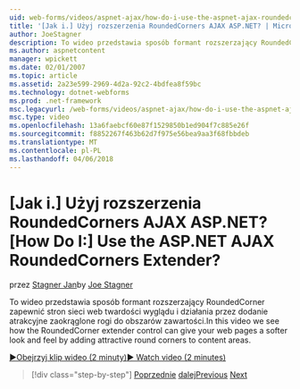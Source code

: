 ```yaml
---
uid: web-forms/videos/aspnet-ajax/how-do-i-use-the-aspnet-ajax-roundedcorners-extender
title: '[Jak i.] Użyj rozszerzenia RoundedCorners AJAX ASP.NET? | Microsoft Docs'
author: JoeStagner
description: To wideo przedstawia sposób formant rozszerzający RoundedCorner zapewnić stron sieci web twardości wyglądu i działania przez dodanie atrakcyjne zaokrąglone rogi do obszaru zawartości...
ms.author: aspnetcontent
manager: wpickett
ms.date: 02/01/2007
ms.topic: article
ms.assetid: 2a23e599-2969-4d2a-92c2-4bdfea8f59bc
ms.technology: dotnet-webforms
ms.prod: .net-framework
msc.legacyurl: /web-forms/videos/aspnet-ajax/how-do-i-use-the-aspnet-ajax-roundedcorners-extender
msc.type: video
ms.openlocfilehash: 13a6faebcf60e87f1529850b1ed904f7c885e26f
ms.sourcegitcommit: f8852267f463b62d7f975e56bea9aa3f68fbbdeb
ms.translationtype: MT
ms.contentlocale: pl-PL
ms.lasthandoff: 04/06/2018
---
```

<a name="how-do-i-use-the-aspnet-ajax-roundedcorners-extender"></a><span data-ttu-id="1903b-104">[Jak i.] Użyj rozszerzenia RoundedCorners AJAX ASP.NET?</span><span class="sxs-lookup"><span data-stu-id="1903b-104">[How Do I:] Use the ASP.NET AJAX RoundedCorners Extender?</span></span>
====================
<span data-ttu-id="1903b-105">przez [Stagner Jan](https://github.com/JoeStagner)</span><span class="sxs-lookup"><span data-stu-id="1903b-105">by [Joe Stagner](https://github.com/JoeStagner)</span></span>

<span data-ttu-id="1903b-106">To wideo przedstawia sposób formant rozszerzający RoundedCorner zapewnić stron sieci web twardości wyglądu i działania przez dodanie atrakcyjne zaokrąglone rogi do obszarów zawartości.</span><span class="sxs-lookup"><span data-stu-id="1903b-106">In this video we see how the RoundedCorner extender control can give your web pages a softer look and feel by adding attractive round corners to content areas.</span></span>

[<span data-ttu-id="1903b-107">&#9654;Obejrzyj klip wideo (2 minuty)</span><span class="sxs-lookup"><span data-stu-id="1903b-107">&#9654; Watch video (2 minutes)</span></span>](https://channel9.msdn.com/Blogs/ASP-NET-Site-Videos/how-do-i-use-the-aspnet-ajax-roundedcorners-extender)

> [!div class="step-by-step"]
> <span data-ttu-id="1903b-108">[Poprzednie](how-do-i-use-an-aspnet-ajax-scriptmanagerproxy.md)
> [dalej](how-do-i-use-the-aspnet-ajax-timer-control.md)</span><span class="sxs-lookup"><span data-stu-id="1903b-108">[Previous](how-do-i-use-an-aspnet-ajax-scriptmanagerproxy.md)
[Next](how-do-i-use-the-aspnet-ajax-timer-control.md)</span></span>
